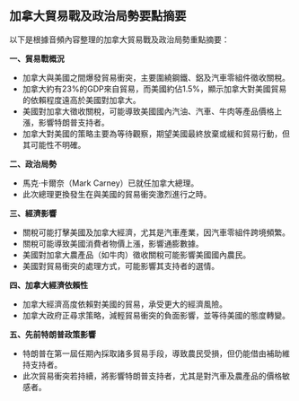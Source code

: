 ## 加拿大貿易戰及政治局勢要點摘要

以下是根據音頻內容整理的加拿大貿易戰及政治局勢重點摘要：

**一、貿易戰概況**

*   加拿大與美國之間爆發貿易衝突，主要圍繞鋼鐵、鋁及汽車零組件徵收關稅。
*   加拿大約有23%的GDP來自貿易，而美國約佔1.5%，顯示加拿大對美國貿易的依賴程度遠高於美國對加拿大。
*   美國對加拿大徵收關稅，可能導致美國國內汽油、汽車、牛肉等產品價格上漲，影響特朗普支持者。
*   加拿大對美國的策略主要為等待觀察，期望美國最終放棄或緩和貿易行動，但其可能性不明確。

**二、政治局勢**

*   馬克·卡爾奈（Mark Carney）已就任加拿大總理。
*   此次總理更換發生在與美國的貿易衝突激烈進行之時。

**三、經濟影響**

*   關稅可能打擊美國及加拿大經濟，尤其是汽車產業，因汽車零組件跨境頻繁。
*   關稅可能導致美國消費者物價上漲，影響通膨數據。
*   美國對加拿大農產品（如牛肉）徵收關稅可能影響美國國內農民。
*   美國對貿易衝突的處理方式，可能影響其支持者的選情。

**四、加拿大經濟依賴性**

*   加拿大經濟高度依賴對美國的貿易，承受更大的經濟風險。
*   加拿大政府正尋求策略，減輕貿易衝突的負面影響，並等待美國的態度轉變。

**五、先前特朗普政策影響**

*   特朗普在第一屆任期內採取諸多貿易手段，導致農民受損，但仍能借由補助維持支持者。
*   此次貿易衝突若持續，將影響特朗普支持者，尤其是對汽車及農產品的價格敏感者。